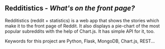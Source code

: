 Redditistics - *What's on the front page?*
------------------------------------------

Redditistics (reddit + statistics) is a web app that shows the stories which make it to the front page of Reddit. It also displays a pie-chart of the most popular subreddits with the help of Chart.js. It has simple API for it, too. 

Keywords for this project are Python, Flask, MongoDB, Chart.js, REST...
